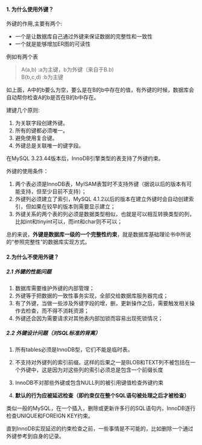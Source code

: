 #### 1. 为什么使用外键？

外键的作用,主要有两个: 

-  一个是让数据库自己通过外键来保证数据的完整性和一致性
-  一个就是能够增加ER图的可读性 



例如有两个表   

>  A(a,b)   :a为主键，b为外键（来自于B.b)   
>  B(b,c,d)   :b为主键    

 如上面，A中的b要么为空，要么是在B的b中存在的值，有外键的时候，数据库会自动帮你检查A的b是否在B的b中存在。



建键几个原则:

1. 为关联字段创建外键。
2. 所有的键都必须唯一。
3. 避免使用复合键。
4. 外键总是关联唯一的键字段。 



在MySQL 3.23.44版本后，InnoDB引擎类型的表支持了外键约束。

外键的使用条件：

1. 两个表必须是InnoDB表，MyISAM表暂时不支持外键（据说以后的版本有可能支持，但至少目前不支持）；
2. 外键列必须建立了索引，MySQL 4.1.2以后的版本在建立外键时会自动创建索引，但如果在较早的版本则需要显示建立； 
3. 外键关系的两个表的列必须是数据类型相似，也就是可以相互转换类型的列，比如int和tinyint可以，而int和char则不可以；
   


总的来说，**外键是数据库一级的一个完整性约束**，就是数据库基础理论书中所说的“参照完整性”的数据库实现方式。



#### 2.为什么不使用外键？

##### 2.1 外键的性能问题

1. 数据库需要维护外键的内部管理；
2. 外键等于把数据的一致性事务实现，全部交给数据库服务器完成；
3. 有了外键，当做一些涉及外键字段的增，删，更新操作之后，需要触发相关操作去检查，而不得不消耗资源；
4. 外键还会因为需要请求对其他表内部加锁而容易出现死锁情况；



##### 2.2 外键设计问题（对SQL标准的背离）

1. 所有tables必须是InnoDB型，它们不能是临时表。

2. 不支持对外键列的索引前缀。这样的后果之一是BLOB和TEXT列不被包括在一个外键中，这是因为对这些列的索引必须总是包含一个前缀长度

3. InnoDB不对那些外键或包含NULL列的被引用键值检查外键约束

4.  **默认的行为应被延迟检查（即约束仅在整个SQL语句被处理之后才被检查）**

   类似一般的MySQL，在一个插入，删除或更新许多行的SQL语句内，InnoDB逐行检查UNIQUE和FOREIGN KEY约束。

   直到InnoDB实现延迟的约束检查之前，一些事情是不可能的，比如删除一个通过外键参考到自身的记录。